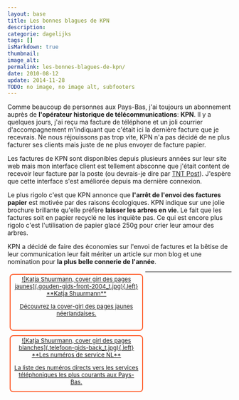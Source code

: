 ```yaml
---
layout: base
title: Les bonnes blagues de KPN
description: 
categorie: dagelijks
tags: []
isMarkdown: true
thumbnail: 
image_alt: 
permalink: les-bonnes-blagues-de-kpn/
date: 2010-08-12
update: 2014-11-28
TODO: no image, no image alt, subfooters
---
```




Comme beaucoup de personnes aux Pays-Bas, j'ai toujours un abonnement auprès de **l'opérateur historique de télécommunications**: **KPN**. Il y a quelques jours, j'ai reçu ma facture de téléphone et un joli courrier d'accompagnement m'indiquant que c'était ici la dernière facture que je recevrais. Ne nous réjouissons pas trop vite, KPN n'a pas décidé de ne plus facturer ses clients mais juste de ne plus envoyer de facture papier.

Les factures de KPN sont disponibles depuis plusieurs années sur leur site web mais mon interface client est tellement absconne que j'était content de recevoir leur facture par la poste (ou devrais-je dire par [TNT Post](/la-poste-prends-les-couleurs-d-halloween)). J'espère que cette interface s'est améliorée depuis ma dernière connexion.

Le plus rigolo c'est que KPN annonce que **l'arrêt de l'envoi des factures papier** est motivée par des raisons écologiques. KPN indique sur une jolie brochure brillante qu'elle préfère **laisser les arbres en vie**. Le fait que les factures  soit en papier recyclé ne les inquiète pas. Ce qui est encore plus rigolo c'est l'utilisation de papier glacé 250g pour crier leur amour des arbres.

KPN a décidé de faire des économies sur l'envoi de factures et la bêtise de leur communication leur fait mériter un article sur mon blog et une nomination pour **la plus belle connerie de l'année**.

<!-- HTML -->
<div style="border:2px solid #FF5521; border-radius:8px; text-align:center; font-size:small; padding:2px 8px; margin:5px; width:280px; float:left; height:120px;">
<a href="/Katja-Shuurmann-cover-girl-pages-jaunes" title="Katja Shuurmann, la cover girl de Gouden Gids">
<!-- / HTML -->
![Katja Shuurmann, cover girl des pages jaunes](.gouden-gids-front-2004_t.jpg){.left}
**Katja Shuurmann**  
  
Découvrez la cover-girl des pages jaunes néerlandaises.
<!-- HTML -->
</a></div>
<!-- / HTML -->

<!-- HTML -->
<div style="border:2px solid #FF5521; border-radius:8px; text-align:center; font-size:small; padding:2px 8px; margin:5px; width:280px; float:left; height:120px;">
<a href="/les-numeros-utiles" title="Les numéros de services au tarif normal">
<!-- / HTML -->
![Katja Shuurmann, cover girl des pages blanches](.telefoon-gids-back_t.jpg){.left}
**Les numéros de service NL**  
  
La liste des numéros directs vers les services téléphoniques les plus courants aux Pays-Bas.
<!-- HTML -->
</a></div>
<!-- / HTML -->
---
